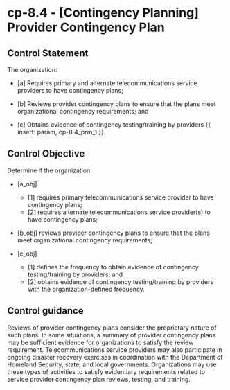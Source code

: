 # cp-8.4 - \[Contingency Planning\] Provider Contingency Plan

## Control Statement

The organization:

- \[a\] Requires primary and alternate telecommunications service providers to have contingency plans;

- \[b\] Reviews provider contingency plans to ensure that the plans meet organizational contingency requirements; and

- \[c\] Obtains evidence of contingency testing/training by providers {{ insert: param, cp-8.4_prm_1 }}.

## Control Objective

Determine if the organization:

- \[a_obj\]

  - \[1\] requires primary telecommunications service provider to have contingency plans;
  - \[2\] requires alternate telecommunications service provider(s) to have contingency plans;

- \[b_obj\] reviews provider contingency plans to ensure that the plans meet organizational contingency requirements;

- \[c_obj\]

  - \[1\] defines the frequency to obtain evidence of contingency testing/training by providers; and
  - \[2\] obtains evidence of contingency testing/training by providers with the organization-defined frequency.

## Control guidance

Reviews of provider contingency plans consider the proprietary nature of such plans. In some situations, a summary of provider contingency plans may be sufficient evidence for organizations to satisfy the review requirement. Telecommunications service providers may also participate in ongoing disaster recovery exercises in coordination with the Department of Homeland Security, state, and local governments. Organizations may use these types of activities to satisfy evidentiary requirements related to service provider contingency plan reviews, testing, and training.
